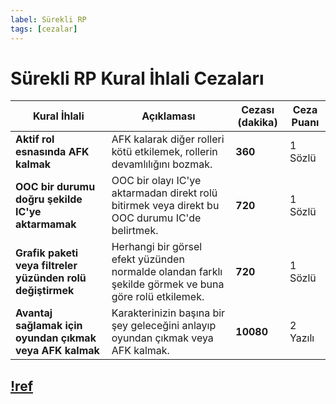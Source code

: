 ```yaml
---
label: Sürekli RP
tags: [cezalar]
---
```


# Sürekli RP Kural İhlali Cezaları

| Kural İhlali                                               | Açıklaması                                                                                             | Cezası (dakika) | Ceza Puanı |
| ---------------------------------------------------------- | ------------------------------------------------------------------------------------------------------ | --------------- | ---------- |
| **Aktif rol esnasında AFK kalmak**                         | AFK kalarak diğer rolleri kötü etkilemek, rollerin devamlılığını bozmak.                               | **360**         | 1 Sözlü    |
| **OOC bir durumu doğru şekilde IC'ye aktarmamak**          | OOC bir olayı IC'ye aktarmadan direkt rolü bitirmek veya direkt bu OOC durumu IC'de belirtmek.         | **720**         | 1 Sözlü    |
| **Grafik paketi veya filtreler yüzünden rolü değiştirmek** | Herhangi bir görsel efekt yüzünden normalde olandan farklı şekilde görmek ve buna göre rolü etkilemek. | **720**         | 1 Sözlü    |
| **Avantaj sağlamak için oyundan çıkmak veya AFK kalmak**   | Karakterinizin başına bir şey geleceğini anlayıp oyundan çıkmak veya AFK kalmak.                       | **10080**       | 2 Yazılı   |

## [!ref](/rules/terminology/sürekli-rp.md)
